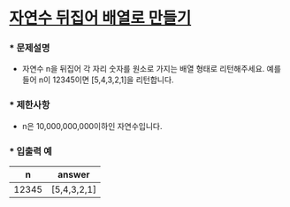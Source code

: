 
# [자연수 뒤집어 배열로 만들기](https://programmers.co.kr/learn/courses/30/lessons/12932) #


### * 문제설명 ###  
* 자연수 n을 뒤집어 각 자리 숫자를 원소로 가지는 배열 형태로 리턴해주세요. 예를들어 n이 12345이면 [5,4,3,2,1]을 리턴합니다.    

### * 제한사항 ###
* n은 10,000,000,000이하인 자연수입니다.  

### * 입출력 예 ###  

n | answer
:------:|:------:
12345 | [5,4,3,2,1]